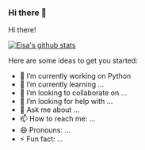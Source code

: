### Hi there 👋
Hi there!

[![Eisa's github stats](https://github-readme-stats.vercel.app/api?username=eisaadil&show_icons=true&theme=radical&hide_rank=false&count_private=true)](https://github.com/eisaadil/github-readme-stats)

<!-- [![Top Langs](https://github-readme-stats.vercel.app/api/top-langs/?username=eisaadil)](https://github.com/eisaadil/github-readme-stats)
 -->
<!--
**eisaadil/eisaadil** is a ✨ _special_ ✨ repository because its `README.md` (this file) appears on your GitHub profile.
-->

Here are some ideas to get you started:

- 🔭 I’m currently working on Python
- 🌱 I’m currently learning ...
- 👯 I’m looking to collaborate on ...
- 🤔 I’m looking for help with ...
- 💬 Ask me about ...
- 📫 How to reach me: ...
- 😄 Pronouns: ...
- ⚡ Fun fact: ...
